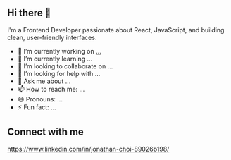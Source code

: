 ## Hi there 👋
I'm a Frontend Developer passionate about React, JavaScript, and building clean, user-friendly interfaces.
- 🔭 I’m currently working on [...](https://github.com/jchoi4497/Gym-Guide)
- 🌱 I’m currently learning ...
- 👯 I’m looking to collaborate on ...
- 🤔 I’m looking for help with ...
- 💬 Ask me about ...
- 📫 How to reach me: ...
- 😄 Pronouns: ...
- ⚡ Fun fact: ...
## Connect with me
https://www.linkedin.com/in/jonathan-choi-89026b198/

<!--
**jchoi4497/jchoi4497** is a ✨ _special_ ✨ repository because its `README.md` (this file) appears on your GitHub profile.

Here are some ideas to get you started:

-->
